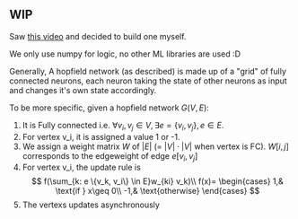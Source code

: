 ## WIP

Saw [this video](https://www.youtube.com/watch?v=piF6D6CQxUw) and decided to build one myself.

We only use numpy for logic, no other ML libraries are used :D

Generally, A hopfield network (as described) is made up of a "grid" of fully connected neurons, each neuron taking the state of other neurons as input and changes it's own state accordingly.

To be more specific, given a hopfield network $G(V,E)$:
1. It is Fully connected i.e. $\forall v_i, v_j \in V, \exists e = \{v_i, v_j\}, e \in E$.
2. For vertex v_i, it is assigned a value 1 or -1.
3. We assign a weight matrix $W$ of $|E|$ (= $|V| \cdot |V|$ when vertex is FC). $W[i,j]$ corresponds to the edgeweight of edge $e[v_i, v_j]$
4. For vertex v_i, the update rule is
$$
f(\sum_{k: e \{v_k, v_i\} \in E}w_{ki} v_k)\\
f(x)= 
\begin{cases}
    1,& \text{if } x\geq 0\\
    -1,& \text{otherwise}
\end{cases}
$$
6. The vertexs updates asynchronously

